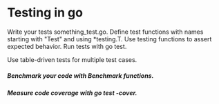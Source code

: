 # Testing in go

Write your tests something_test.go.
Define test functions with names starting with "Test" and using *testing.T.
Use testing functions to assert expected behavior.
Run tests with go test.

Use table-driven tests for multiple test cases.
##### Benchmark your code with Benchmark functions.
##### Measure code coverage with go test -cover.
